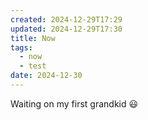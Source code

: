 ```yaml
---
created: 2024-12-29T17:29
updated: 2024-12-29T17:30
title: Now
tags:
  - now
  - test
date: 2024-12-30
---
```

Waiting on my first grandkid 😃